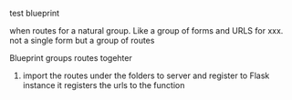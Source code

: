 test blueprint

when routes for a natural group. Like a group of forms and URLS for xxx. not a single form but a group of routes

Blueprint groups routes togehter
1) import the routes under the folders to server and register to Flask instance
it registers the urls to the function

